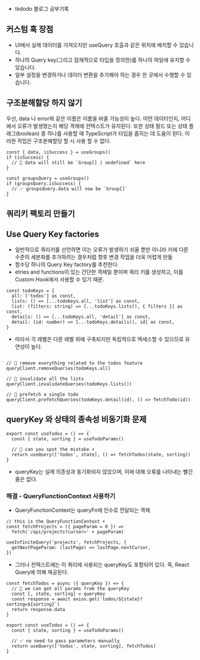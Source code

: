 - tkdodo 블로그 공부기록

## 커스텀 훅 장점

- UI에서 실제 데이터를 가져오지만 useQuery 호출과 같은 위치에 배치할 수 있습니다.
- 하나의 Query key(그리고 잠재적으로 타입을 정의한)를 하나의 파일에 유지할 수 있습니다.
- 일부 설정을 변경하거나 데이터 변환을 추가해야 하는 경우 한 곳에서 수행할 수 있습니다.

## 구조분해할당 하지 않기

우선, data 나 error와 같은 이름은 이름을 바꿀 가능성이 높다. 어떤 데이터인지, 어디에서 오류가 발생했는지 해당 객체에 컨텍스트가 유지된다. 또한 상태 필드 또는 상태 플래그(boolean) 중 하나를 사용할 때 TypeScript가 타입을 좁히는 데 도움이 된다. 이러한 작업은 구조분해할당 할 시 사용 할 수 없다.

```
const { data, isSuccess } = useGroups()
if (isSuccess) {
  // 🚨 data will still be `Group[] | undefined` here
}

const groupsQuery = useGroups()
if (groupsQuery.isSuccess) {
  // ✅ groupsQuery.data will now be `Group[]`
}
```

## 쿼리키 팩토리 만들기

## Use Query Key factories

- 일반적으로 쿼리키를 선언하면 이는 오류가 발생하기 쉬울 뿐만 아니라 키에 다른 수준의 세분화를 추가하려는 경우처럼 향후 변경 작업을 더욱 어렵게 만듦
- 함수당 하나의 Query Key factory를 추천한다.
- etries and functions이 있는 간단한 객체일 뿐이며 쿼리 키를 생성하고, 이를 Custom Hook에서 사용할 수 있기 때문.

```
const todoKeys = {
  all: ['todos'] as const,
  lists: () => [...todoKeys.all, 'list'] as const,
  list: (filters: string) => [...todoKeys.lists(), { filters }] as const,
  details: () => [...todoKeys.all, 'detail'] as const,
  detail: (id: number) => [...todoKeys.details(), id] as const,
}
```

- 따라서 각 레벨은 다른 레벨 위에 구축되지만 독립적으로 액세스할 수 있으므로 유연성이 높다.

```

// 🕺 remove everything related to the todos feature
queryClient.removeQueries(todoKeys.all)

// 🚀 invalidate all the lists
queryClient.invalidateQueries(todoKeys.lists())

// 🙌 prefetch a single todo
queryClient.prefetchQueries(todoKeys.detail(id), () => fetchTodo(id))
```

## queryKey 와 상태의 종속성 비동기화 문제

```
export const useTodos = () => {
  const { state, sorting } = useTodoParams()

  // 🚨 can you spot the mistake ⬇️
  return useQuery(['todos', state], () => fetchTodos(state, sorting))
}
```

- queryKey는 실제 의존성과 동기화되지 않았으며, 이에 대해 오류를 나타내는 빨간 줄은 없다.

### 해결 - QueryFunctionContext 사용하기

- QueryFunctionContext는 queryFn에 인수로 전달되는 객체

```
// this is the QueryFunctionContext ⬇️
const fetchProjects = ({ pageParam = 0 }) =>
  fetch('/api/projects?cursor=' + pageParam)

useInfiniteQuery('projects', fetchProjects, {
  getNextPageParam: (lastPage) => lastPage.nextCursor,
})
```

- 그러나 컨텍스트에는 이 쿼리에 사용되는 queryKey도 포함되어 있다. 즉, React Query에 의해 제공된다.

```
const fetchTodos = async ({ queryKey }) => {
  // 🚀 we can get all params from the queryKey
  const [, state, sorting] = queryKey
  const response = await axios.get(`todos/${state}?sorting=${sorting}`)
  return response.data
}

export const useTodos = () => {
  const { state, sorting } = useTodoParams()

  // ✅ no need to pass parameters manually
  return useQuery(['todos', state, sorting], fetchTodos)
}
```
